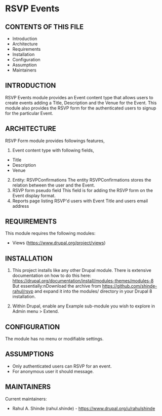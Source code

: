 RSVP Events
====

CONTENTS OF THIS FILE
---------------------   
* Introduction
* Architecture
* Requirements
* Installation
* Configuration
* Assumption
* Maintainers

INTRODUCTION
------------

RSVP Events module provides an Event content type that allows users to create events adding a Title, Description and 
the Venue for the Event. This module also provides the RSVP form for the authenticated users to signup for 
the particular Event. 


ARCHITECTURE
------------
RSVP Form module provides followings features,
1. Event content type with following fields,
* Title
* Description
* Venue
2. Entity: RSVPConfirmations 
The entity RSVPConfirmations stores the relation between the user and the Event.
3. RSVP form pseudo field
This field is for adding the RSVP form on the Event display format.
4. Reports page listing RSVP'd users with Event Title and users email address


REQUIREMENTS	
------------

This module requires the following modules:
* Views (https://www.drupal.org/project/views)


INSTALLATION
------------

1. This project installs like any other Drupal module. There is extensive
documentation on how to do this here:
https://drupal.org/documentation/install/modules-themes/modules-8 
But essentially:nDownload the archive from https://github.com/shinde-rahul/rsvp and expand it into the modules/ 
directory in your Drupal 8 installation.

2. Within Drupal, enable any Example sub-module you wish to explore in Admin
menu > Extend.


CONFIGURATION
-------------

The module has no menu or modifiable settings. 


ASSUMPTIONS
-----------

* Only authenticated users can RSVP for an event.
* For anonymous user it should message.


MAINTAINERS
-----------

Current maintainers:
* Rahul A. Shinde (rahul.shinde) - https://www.drupal.org/u/rahulshinde
